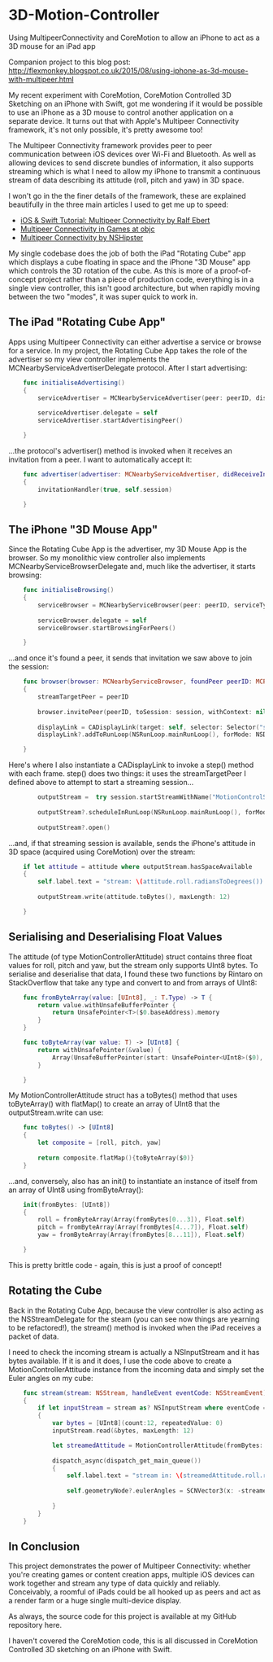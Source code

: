 # 3D-Motion-Controller
Using MultipeerConnectivity and CoreMotion to allow an iPhone to act as a 3D mouse for an iPad app

Companion project to this blog post: http://flexmonkey.blogspot.co.uk/2015/08/using-iphone-as-3d-mouse-with-multipeer.html

My recent experiment with CoreMotion, CoreMotion Controlled 3D Sketching on an iPhone with Swift, got me wondering if it would be possible to use an iPhone as a 3D mouse to control another application on a separate device. It turns out that with Apple's Multipeer Connectivity framework, it's not only possible, it's pretty awesome too!

The Multipeer Connectivity framework provides peer to peer communication between iOS devices over Wi-Fi and Bluetooth. As well as allowing devices to send discrete bundles of information, it also supports streaming which is what I need to allow my iPhone to transmit a continuous stream of data describing its attitude (roll, pitch and yaw) in 3D space.

I won't go in the the finer details of the framework, these are explained beautifully in the three main articles I used to get me up to speed:

* [iOS & Swift Tutorial: Multipeer Connectivity by Ralf Ebert](http://www.ralfebert.de/tutorials/ios-swift-multipeer-connectivity/)
* [Multipeer Connectivity in Games at objc](https://www.objc.io/issues/18-games/multipeer-connectivity-for-games/)
* [Multipeer Connectivity by NSHipster](http://nshipster.com/multipeer-connectivity/)

My single codebase does the job of both the iPad "Rotating Cube" app which displays a cube floating in space and the iPhone "3D Mouse" app which controls the 3D rotation of the cube. As this is more of a proof-of-concept project rather than a piece of production code, everything is in a single view controller, this isn't good architecture, but when rapidly moving between the two "modes", it was super quick to work in.
## The iPad "Rotating Cube App"

Apps using Multipeer Connectivity can either advertise a service or browse for a service. In my project, the Rotating Cube App takes the role of the advertiser so my view controller implements the MCNearbyServiceAdvertiserDelegate protocol. After I start advertising:

```swift
    func initialiseAdvertising()
    {
        serviceAdvertiser = MCNearbyServiceAdvertiser(peer: peerID, discoveryInfo: nil, serviceType: serviceType)
        
        serviceAdvertiser.delegate = self
        serviceAdvertiser.startAdvertisingPeer()

    }
```

...the protocol's advertiser() method is invoked when it receives an invitation from a peer. I want to automatically accept it:

```swift
    func advertiser(advertiser: MCNearbyServiceAdvertiser, didReceiveInvitationFromPeer peerID: MCPeerID, withContext context: NSData?, invitationHandler: (Bool, MCSession) -> Void)
    {
        invitationHandler(true, self.session)

    }
```
    
## The iPhone "3D Mouse App"

Since the Rotating Cube App is the advertiser, my 3D Mouse App is the browser. So my monolithic view controller also implements MCNearbyServiceBrowserDelegate and, much like the advertiser, it starts browsing:

```swift
    func initialiseBrowsing()
    {
        serviceBrowser = MCNearbyServiceBrowser(peer: peerID, serviceType: serviceType)
        
        serviceBrowser.delegate = self
        serviceBrowser.startBrowsingForPeers()

    }
```

...and once it's found a peer, it sends that invitation we saw above to join the session:

```swift
    func browser(browser: MCNearbyServiceBrowser, foundPeer peerID: MCPeerID, withDiscoveryInfo info: [String : String]?)
    {
        streamTargetPeer = peerID
        
        browser.invitePeer(peerID, toSession: session, withContext: nil, timeout: 120)
        
        displayLink = CADisplayLink(target: self, selector: Selector("step"))
        displayLink?.addToRunLoop(NSRunLoop.mainRunLoop(), forMode: NSDefaultRunLoopMode)

    }
```

Here's where I also instantiate a CADisplayLink to invoke a step() method with each frame. step() does two things: it uses the streamTargetPeer I defined above to attempt to start a streaming session...

```swift
        outputStream =  try session.startStreamWithName("MotionControlStream", toPeer: streamTargetPeer)
  
        outputStream?.scheduleInRunLoop(NSRunLoop.mainRunLoop(), forMode: NSDefaultRunLoopMode)
        
        outputStream?.open()
```

...and, if that streaming session is available, sends the iPhone's attitude in 3D space (acquired using CoreMotion) over the stream:

```swift
    if let attitude = attitude where outputStream.hasSpaceAvailable
    {
        self.label.text = "stream: \(attitude.roll.radiansToDegrees()) | \(attitude.pitch.radiansToDegrees()) | \(attitude.yaw.radiansToDegrees())"
        
        outputStream.write(attitude.toBytes(), maxLength: 12)

    }
```

## Serialising and Deserialising Float Values

The attitude (of type MotionControllerAttitude) struct contains three float values for roll, pitch and yaw, but the stream only supports UInt8 bytes. To serialise and deserialise that data, I found these two functions by Rintaro on StackOverflow that take any type and convert to and from arrays of UInt8:

```swift
    func fromByteArray(value: [UInt8], _: T.Type) -> T {
        return value.withUnsafeBufferPointer {
            return UnsafePointer<T>($0.baseAddress).memory
        }
    }

    func toByteArray(var value: T) -> [UInt8] {
        return withUnsafePointer(&value) {
            Array(UnsafeBufferPointer(start: UnsafePointer<UInt8>($0), count: sizeof(T)))
        }

    }
```

My MotionControllerAttitude struct has a toBytes() method that uses toByteArray() with flatMap() to create an array of UInt8 that the outputStream.write can use:

```swift
    func toBytes() -> [UInt8]
    {
        let composite = [roll, pitch, yaw]
        
        return composite.flatMap(){toByteArray($0)}
    }
```

...and, conversely, also has an init() to instantiate an instance of itself from an array of UInt8 using fromByteArray():

```swift
    init(fromBytes: [UInt8])
    {
        roll = fromByteArray(Array(fromBytes[0...3]), Float.self)
        pitch = fromByteArray(Array(fromBytes[4...7]), Float.self)
        yaw = fromByteArray(Array(fromBytes[8...11]), Float.self)

    }
```

This is pretty brittle code - again, this is just a proof of concept!

## Rotating the Cube

Back in the Rotating Cube App, because the view controller is also acting as the NSStreamDelegate for the steam (you can see now things are yearning to be refactored!), the stream() method is invoked when the iPad receives a packet of data.

I need to check the incoming stream is actually a NSInputStream and it has bytes available. If it is and it does, I use the code above to create a MotionControllerAttitude instance from the incoming data and simply set the Euler angles on my cube:

```swift
    func stream(stream: NSStream, handleEvent eventCode: NSStreamEvent)
    {
        if let inputStream = stream as? NSInputStream where eventCode == NSStreamEvent.HasBytesAvailable
        {
            var bytes = [UInt8](count:12, repeatedValue: 0)
            inputStream.read(&bytes, maxLength: 12)

            let streamedAttitude = MotionControllerAttitude(fromBytes: bytes)
            
            dispatch_async(dispatch_get_main_queue())
            {
                self.label.text = "stream in: \(streamedAttitude.roll.radiansToDegrees()) | \(streamedAttitude.pitch.radiansToDegrees()) | \(streamedAttitude.yaw.radiansToDegrees())"
                
                self.geometryNode?.eulerAngles = SCNVector3(x: -streamedAttitude.pitch, y: streamedAttitude.yaw, z: streamedAttitude.roll)
            
            }
        }
    }
```

## In Conclusion

This project demonstrates the power of Multipeer Connectivity: whether you're creating games or content creation apps, multiple iOS devices can work together and stream any type of data quickly and reliably. Conceivably, a roomful of iPads could be all hooked up as peers and act as a render farm or a huge single multi-device display.

As always, the source code for this project is available at my GitHub repository here.

I haven't covered the CoreMotion code, this is all discussed in CoreMotion Controlled  3D sketching on an iPhone with Swift.
